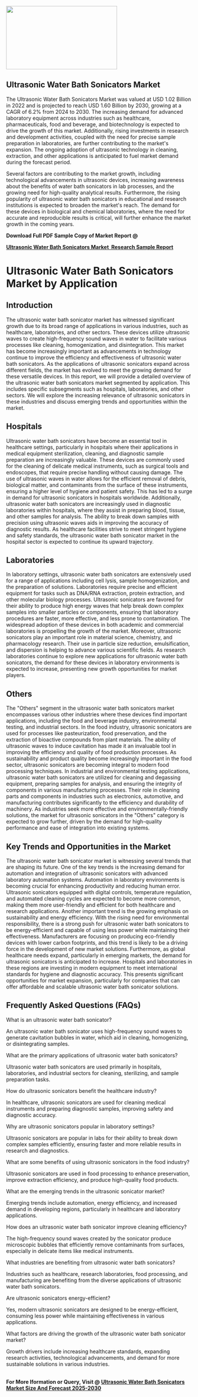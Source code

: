 <p><img class="alignnone size-medium wp-image-20088" src="https://ffe5etoiles.com/wp-content/uploads/2024/12/MST1-300x171.png" alt="" width="300" height="171" /></p><p> <h2>Ultrasonic Water Bath Sonicators Market </h2><p>The Ultrasonic Water Bath Sonicators Market was valued at USD 1.02 Billion in 2022 and is projected to reach USD 1.60 Billion by 2030, growing at a CAGR of 6.2% from 2024 to 2030. The increasing demand for advanced laboratory equipment across industries such as healthcare, pharmaceuticals, food and beverage, and biotechnology is expected to drive the growth of this market. Additionally, rising investments in research and development activities, coupled with the need for precise sample preparation in laboratories, are further contributing to the market's expansion. The ongoing adoption of ultrasonic technology in cleaning, extraction, and other applications is anticipated to fuel market demand during the forecast period.</p><p>Several factors are contributing to the market growth, including technological advancements in ultrasonic devices, increasing awareness about the benefits of water bath sonicators in lab processes, and the growing need for high-quality analytical results. Furthermore, the rising popularity of ultrasonic water bath sonicators in educational and research institutions is expected to broaden the market's reach. The demand for these devices in biological and chemical laboratories, where the need for accurate and reproducible results is critical, will further enhance the market growth in the coming years.</p></p><p><strong>Download Full PDF Sample Copy of Market Report @</strong></p><p><strong><a href="https://www.verifiedmarketreports.com/download-sample/?rid=243454&utm_source=Sites-google&utm_medium=265" target="_blank">Ultrasonic Water Bath Sonicators Market &nbsp;Research Sample Report</a></strong></p><p><h1>Ultrasonic Water Bath Sonicators Market by Application</h1> <h2>Introduction</h2> The ultrasonic water bath sonicator market has witnessed significant growth due to its broad range of applications in various industries, such as healthcare, laboratories, and other sectors. These devices utilize ultrasonic waves to create high-frequency sound waves in water to facilitate various processes like cleaning, homogenization, and disintegration. This market has become increasingly important as advancements in technology continue to improve the efficiency and effectiveness of ultrasonic water bath sonicators. As the applications of ultrasonic sonicators expand across different fields, the market has evolved to meet the growing demand for these versatile devices. In this report, we will provide a detailed overview of the ultrasonic water bath sonicators market segmented by application. This includes specific subsegments such as hospitals, laboratories, and other sectors. We will explore the increasing relevance of ultrasonic sonicators in these industries and discuss emerging trends and opportunities within the market. <h2>Hospitals</h2> Ultrasonic water bath sonicators have become an essential tool in healthcare settings, particularly in hospitals where their applications in medical equipment sterilization, cleaning, and diagnostic sample preparation are increasingly valuable. These devices are commonly used for the cleaning of delicate medical instruments, such as surgical tools and endoscopes, that require precise handling without causing damage. The use of ultrasonic waves in water allows for the efficient removal of debris, biological matter, and contaminants from the surface of these instruments, ensuring a higher level of hygiene and patient safety. This has led to a surge in demand for ultrasonic sonicators in hospitals worldwide. Additionally, ultrasonic water bath sonicators are increasingly used in diagnostic laboratories within hospitals, where they assist in preparing blood, tissue, and other samples for analysis. The ability to break down samples with precision using ultrasonic waves aids in improving the accuracy of diagnostic results. As healthcare facilities strive to meet stringent hygiene and safety standards, the ultrasonic water bath sonicator market in the hospital sector is expected to continue its upward trajectory. <h2>Laboratories</h2> In laboratory settings, ultrasonic water bath sonicators are extensively used for a range of applications including cell lysis, sample homogenization, and the preparation of solutions. Laboratories require precise and efficient equipment for tasks such as DNA/RNA extraction, protein extraction, and other molecular biology processes. Ultrasonic sonicators are favored for their ability to produce high energy waves that help break down complex samples into smaller particles or components, ensuring that laboratory procedures are faster, more effective, and less prone to contamination. The widespread adoption of these devices in both academic and commercial laboratories is propelling the growth of the market. Moreover, ultrasonic sonicators play an important role in material science, chemistry, and pharmacology research. Their use in particle size reduction, emulsification, and dispersion is helping to advance various scientific fields. As research laboratories continue to explore new applications for ultrasonic water bath sonicators, the demand for these devices in laboratory environments is expected to increase, presenting new growth opportunities for market players. <h2>Others</h2> The "Others" segment in the ultrasonic water bath sonicators market encompasses various other industries where these devices find important applications, including the food and beverage industry, environmental testing, and industrial sectors. In the food industry, ultrasonic sonicators are used for processes like pasteurization, food preservation, and the extraction of bioactive compounds from plant materials. The ability of ultrasonic waves to induce cavitation has made it an invaluable tool in improving the efficiency and quality of food production processes. As sustainability and product quality become increasingly important in the food sector, ultrasonic sonicators are becoming integral to modern food processing techniques. In industrial and environmental testing applications, ultrasonic water bath sonicators are utilized for cleaning and degassing equipment, preparing samples for analysis, and ensuring the integrity of components in various manufacturing processes. Their role in cleaning parts and components in industries such as electronics, automotive, and manufacturing contributes significantly to the efficiency and durability of machinery. As industries seek more effective and environmentally-friendly solutions, the market for ultrasonic sonicators in the "Others" category is expected to grow further, driven by the demand for high-quality performance and ease of integration into existing systems. <h2>Key Trends and Opportunities in the Market</h2> The ultrasonic water bath sonicator market is witnessing several trends that are shaping its future. One of the key trends is the increasing demand for automation and integration of ultrasonic sonicators with advanced laboratory automation systems. Automation in laboratory environments is becoming crucial for enhancing productivity and reducing human error. Ultrasonic sonicators equipped with digital controls, temperature regulation, and automated cleaning cycles are expected to become more common, making them more user-friendly and efficient for both healthcare and research applications. Another important trend is the growing emphasis on sustainability and energy efficiency. With the rising need for environmental responsibility, there is a strong push for ultrasonic water bath sonicators to be energy-efficient and capable of using less power while maintaining their effectiveness. Manufacturers are focusing on producing eco-friendly devices with lower carbon footprints, and this trend is likely to be a driving force in the development of new market solutions. Furthermore, as global healthcare needs expand, particularly in emerging markets, the demand for ultrasonic sonicators is anticipated to increase. Hospitals and laboratories in these regions are investing in modern equipment to meet international standards for hygiene and diagnostic accuracy. This presents significant opportunities for market expansion, particularly for companies that can offer affordable and scalable ultrasonic water bath sonicator solutions. <h2>Frequently Asked Questions (FAQs)</h2> <p>What is an ultrasonic water bath sonicator?</p> <p>An ultrasonic water bath sonicator uses high-frequency sound waves to generate cavitation bubbles in water, which aid in cleaning, homogenizing, or disintegrating samples.</p> <p>What are the primary applications of ultrasonic water bath sonicators?</p> <p>Ultrasonic water bath sonicators are used primarily in hospitals, laboratories, and industrial sectors for cleaning, sterilizing, and sample preparation tasks.</p> <p>How do ultrasonic sonicators benefit the healthcare industry?</p> <p>In healthcare, ultrasonic sonicators are used for cleaning medical instruments and preparing diagnostic samples, improving safety and diagnostic accuracy.</p> <p>Why are ultrasonic sonicators popular in laboratory settings?</p> <p>Ultrasonic sonicators are popular in labs for their ability to break down complex samples efficiently, ensuring faster and more reliable results in research and diagnostics.</p> <p>What are some benefits of using ultrasonic sonicators in the food industry?</p> <p>Ultrasonic sonicators are used in food processing to enhance preservation, improve extraction efficiency, and produce high-quality food products.</p> <p>What are the emerging trends in the ultrasonic sonicator market?</p> <p>Emerging trends include automation, energy efficiency, and increased demand in developing regions, particularly in healthcare and laboratory applications.</p> <p>How does an ultrasonic water bath sonicator improve cleaning efficiency?</p> <p>The high-frequency sound waves created by the sonicator produce microscopic bubbles that efficiently remove contaminants from surfaces, especially in delicate items like medical instruments.</p> <p>What industries are benefiting from ultrasonic water bath sonicators?</p> <p>Industries such as healthcare, research laboratories, food processing, and manufacturing are benefiting from the diverse applications of ultrasonic water bath sonicators.</p> <p>Are ultrasonic sonicators energy-efficient?</p> <p>Yes, modern ultrasonic sonicators are designed to be energy-efficient, consuming less power while maintaining effectiveness in various applications.</p> <p>What factors are driving the growth of the ultrasonic water bath sonicator market?</p> <p>Growth drivers include increasing healthcare standards, expanding research activities, technological advancements, and demand for more sustainable solutions in various industries.</p><strong><br />For More Iformation or Query, Visit @ <a href="https://www.verifiedmarketreports.com/product/ultrasonic-water-bath-sonicators-market/" target="_blank">Ultrasonic Water Bath Sonicators Market Size And Forecast 2025-2030</a></strong></p>
